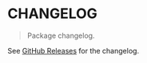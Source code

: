 # CHANGELOG

> Package changelog.

See [GitHub Releases](https://github.com/stdlib-js/math-base-special-sqrtf/releases) for the changelog.